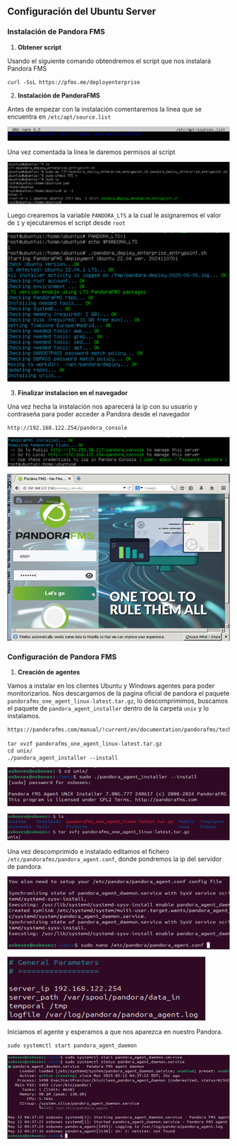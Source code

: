 ## Configuración del Ubuntu Server

### **Instalación de Pandora FMS**

1. **Obtener script**
   
Usando el siguiente comando obtendremos el script que nos instalará Pandora FMS

```
curl -SsL https://pfms.me/deployenterprise
```

2. **Instalación de PandoraFMS**

Antes de empezar con la instalación comentaremos la linea que se encuentra en `/etc/apt/source.list`

![Edicion del archvio source.list](linea_comentada.png)

Una vez comentada la linea le daremos permisos al script 

![Assignar permisos al script](permisos_script.png)

Luego crearemos la variable `PANDORA_LTS` a la cual le asignaremos el valor de `1` y ejecutaremos el script desde `root`

![Variable Pandora_LTS](variable_ejecucion_script.png)



3. **Finalizar instalacion en el navegador**

Una vez hecha la instalación nos aparecerá la ip con su usuario y contraseña para poder acceder a Pandora desde el navegador

```
http://192.168.122.254/pandora_console
```

![IP para entrar desde el navegador](ip_navegador.png)

![Login de pandora](login_pandora.png)



### **Configuración de Pandora FMS**

1. **Creación de agentes**

Vamos a instalar en los clientes Ubuntu y Windows agentes para poder monitorizarlos.
Nos descargamos de la pagina oficial de pandora el paquete `pandorafms_one_agent_linux-latest.tar.gz`, lo descomprimimos, buscamos el paquete de `pandora_agent_installer` dentro de la carpeta `unix` y lo instalamos.

```
https://pandorafms.com/manual/!current/en/documentation/pandorafms/technical_annexes/32_pfms_install_software_agent

tar xvzf pandorafms_one_agent_linux-latest.tar.gz
cd unix/
./pandora_agent_installer --install
```
![alt text](Instalacion_agente.png)

![alt text](paquete_descomprimido.png)


Una vez descomprimido e instalado editamos el fichero `/etc/pandorafms/pandora_agent.conf`, donde pondremos la ip del servidor de pandora.

![alt text](editar_ficher.png)

![alt text](cambiar_ip_server.png)


 Iniciamos el agente y esperamos a que nos aparezca en nuestro Pandora.

```
sudo systemctl start pandora_agent_daemon
```

![alt text](activar_agente_ubuntu.png)




